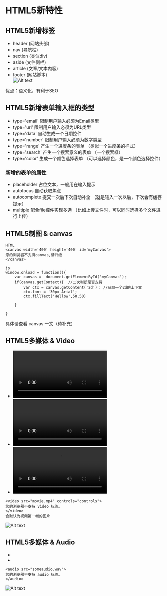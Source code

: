 # HTML5新特性
## HTML5新增标签
- header (网站头部)
- nav (导航栏)
- section (类似div)
- aside (文件侧栏)
- article (文章/文本内容)
- footer (网站脚本)  
![Alt text](http://file.liyao1994.top/newHTML5.png)

优点：语义化，有利于SEO

## HTML5新增表单输入框的类型
- type='email'  限制用户输入必须为Email类型
- type='url' 限制用户输入必须为URL类型
- type='data' 自动生成一个日期控件
- type='number' 限制用户输入必须为数字类型
- type='range' 产生一个进度条的表单 （类似一个进度条的样式）
- type='search' 产生一个搜索意义的表单  （一个搜索框）
- type='color' 生成一个颜色选择表单 （可以选择颜色，是一个颜色选择控件）

### 新增的表单的属性
- placeholder  占位文本，一般用在输入提示
- autofocus  自动获取焦点
- autocomplete 提交一次后下次自动补全 （就是输入一次以后，下次会有缓存提示）
- multiple 配合file控件实现多选 （比如上传文件时，可以同时选择多个文件进行上传）

## HTML5制图 & canvas
```
HTML
<canvas width='400' height='400' id='myCanvas'>
您的浏览器不支持canvas,请升级
</canvas>

js
window.onload = function(){
	var canvas =  document.getElementById('myCanvas');
	if(canvas.getContext){  //二次判断是否支持
		var ctx = canvas.getContent('2d')； //获取一个2d的上下文
		ctx.font = '30px Arial';
		ctx.fillText('Hellow',50,50)
		
	}
	
}

```
具体请查看 canvas 一文（待补充）

## HTML5多媒体 & Video
- <video> 元素提供播放，暂停，音量空间来控制视频。
- <video>标签间插入的内容，是供不支持该元素的浏览器显示的。（和canvas一样）
- <video>元素支持多个<source>元素，<source>元素在浏览器使用的第一个识别的视屏文件
```
<video src="movie.mp4" controls="controls">
您的浏览器不支持 video 标签。
</video>
会默认为视频第一帧的图片
```
![Alt text](http://file.liyao1994.top/video_icon.png)

## HTML5多媒体 & Audio
- <audio>标签间插入的内容，是供不支持该元素的浏览器显示的。（和canvas一样）
- <audio>元素支持多个<source>元素，<source>元素在浏览器使用的第一个识别音频文件的文件
```
<audio src="someaudio.wav">
您的浏览器不支持 audio 标签。
</audio>
```
![Alt text](http://file.liyao1994.top/audio_icon.png)